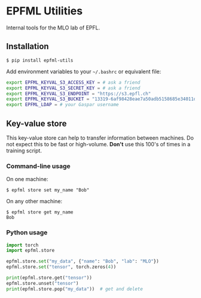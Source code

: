 # EPFML Utilities

Internal tools for the MLO lab of EPFL.

## Installation

```shell
$ pip install epfml-utils
```

Add environment variables to your `~/.bashrc` or equivalent file:

```bash
export EPFML_KEYVAL_S3_ACCESS_KEY = # ask a friend
export EPFML_KEYVAL_S3_SECRET_KEY = # ask a friend
export EPFML_KEYVAL_S3_ENDPOINT = "https://s3.epfl.ch"
export EPFML_KEYVAL_S3_BUCKET = "13319-6af98428eae7a50adb5158685e34011d"
export EPFML_LDAP = # your Gaspar username
```



## Key-value store

This key-value store can help to transfer information between machines.
Do not expect this to be fast or high-volume.
__Don't__ use this 100's of times in a training script.

### Command-line usage

On one machine:
```shell
$ epfml store set my_name "Bob"
```
On any other machine:
```shell
$ epfml store get my_name
Bob
```

### Python usage

```python
import torch
import epfml.store

epfml.store.set("my_data", {"name": "Bob", "lab": "MLO"})
epfml.store.set("tensor", torch.zeros(4))
```

```python
print(epfml.store.get("tensor"))
epfml.store.unset("tensor")
print(epfml.store.pop("my_data"))  # get and delete
```
